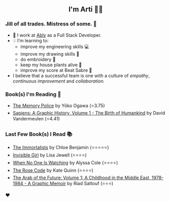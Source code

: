 <div align="center">
  
  ## I'm Arti 👋🏽
  
</div>
  
### Jill of all trades. Mistress of some. 👑

- 🔭 I work at [Ably](https://ably.com) as a Full Stack Developer.
- 💡 I’m learning to:
  - improve my engineering skills 💻
  - improve my drawing skills 🎨
  - do embroidery 🧵
  - keep my house plants alive 🌱
  - improve my score at Beat Sabre 🔼
- I believe that a successful team is one with a culture of _empathy_, _continuous improvement_ and _collaboration._


### Book(s) I'm Reading 📖
<!-- GOODREADS-LIST:START -->
- [The Memory Police](https://www.goodreads.com/review/show/5060172037?utm_medium=api&utm_source=rss) by Yōko Ogawa (⭐️3.75)
- [Sapiens: A Graphic History, Volume 1 - The Birth of Humankind](https://www.goodreads.com/review/show/3771178926?utm_medium=api&utm_source=rss) by David Vandermeulen (⭐️4.41)
<!-- GOODREADS-LIST:END -->

### Last Few Book(s) I Read 📚
<!-- GOODREADS-READ-LIST:START -->
- [The Immortalists](https://www.goodreads.com/review/show/3090056169?utm_medium=api&utm_source=rss) by Chloe  Benjamin (⭐⭐⭐⭐⭐)
- [Invisible Girl](https://www.goodreads.com/review/show/3604186156?utm_medium=api&utm_source=rss) by Lisa Jewell (⭐⭐⭐⭐)
- [When No One Is Watching](https://www.goodreads.com/review/show/5006695178?utm_medium=api&utm_source=rss) by Alyssa Cole (⭐⭐⭐⭐)
- [The Rose Code](https://www.goodreads.com/review/show/4979059531?utm_medium=api&utm_source=rss) by Kate Quinn (⭐⭐⭐⭐)
- [The Arab of the Future: Volume 1: A Childhood in the Middle East, 1978-1984 - A Graphic Memoir](https://www.goodreads.com/review/show/4979893849?utm_medium=api&utm_source=rss) by Riad Sattouf (⭐⭐⭐)
<!-- GOODREADS-READ-LIST:END -->
❤️
